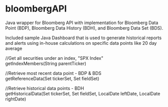 # bloombergAPI
Java wrapper for Bloomberg API with implementation for Bloomberg Data Point (BDP), Bloomberg Data History (BDH), and Bloomberg Data Set (BDS).

Included sample Java Dashboard that is used to generate historical reports and alerts using in-house calculations on specific data points like 20 day average 

//Get all securities under an index, "SPX Index"<br/>
getIndexMembers(String parentTicker)

//Retrieve most recent data point - BDP & BDS<br/>
getReferenceData(Set<String> tickerSet, Set<String> fieldSet)
  
//Retrieve historical data points - BDH<br/>
getHistoricalData(Set<String> tickerSet, Set<String> fieldSet, LocalDate leftDate, LocalDate rightDate)
